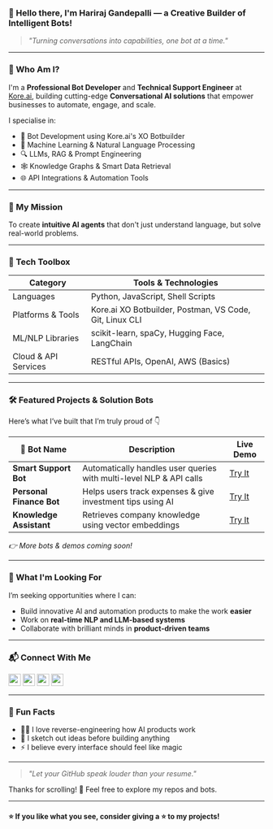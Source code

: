 ### 👋 Hello there, I'm Hariraj Gandepalli — a Creative Builder of Intelligent Bots!

> *"Turning conversations into capabilities, one bot at a time."*

---

### 🧠 Who Am I?

I'm a **Professional Bot Developer** and **Technical Support Engineer** at [Kore.ai](https://www.kore.ai/), building cutting-edge **Conversational AI solutions** that empower businesses to automate, engage, and scale.

I specialise in:

* 🤖 Bot Development using Kore.ai's XO Botbuilder
* 🧬 Machine Learning & Natural Language Processing
* 🔍 LLMs, RAG & Prompt Engineering
* 🕸️ Knowledge Graphs & Smart Data Retrieval
* 🌐 API Integrations & Automation Tools

---

### 🚀 My Mission

To create **intuitive AI agents** that don't just understand language, but solve real-world problems.

---

### 🧰 Tech Toolbox

| **Category**         | **Tools & Technologies**                                |
| -------------------- | ------------------------------------------------------- |
| Languages            | Python, JavaScript, Shell Scripts                       |
| Platforms & Tools    | Kore.ai XO Botbuilder, Postman, VS Code, Git, Linux CLI |
| ML/NLP Libraries     | scikit-learn, spaCy, Hugging Face, LangChain            |
| Cloud & API Services | RESTful APIs, OpenAI, AWS (Basics)                      |

---

### 🛠️ Featured Projects & Solution Bots

Here’s what I’ve built that I’m truly proud of 👇

| 🤖 Bot Name              | Description                                                         | Live Demo   |
| ------------------------ | ------------------------------------------------------------------- | ----------- |
| **Smart Support Bot**    | Automatically handles user queries with multi-level NLP & API calls | [Try It](#) |
| **Personal Finance Bot** | Helps users track expenses & give investment tips using AI          | [Try It](#) |
| **Knowledge Assistant**  | Retrieves company knowledge using vector embeddings                 | [Try It](#) |

*👉 More bots & demos coming soon!*

---

### 🎯 What I'm Looking For

I’m seeking opportunities where I can:

* Build innovative AI and automation products to make the work **easier**
* Work on **real-time NLP and LLM-based systems**
* Collaborate with brilliant minds in **product-driven teams**

---

### 📬 Connect With Me

[<img src="https://img.icons8.com/?size=100&id=xuvGCOXi8Wyg&format=png&color=000000" width="24"/>](https://www.linkedin.com/in/hariraj-gandepalli/) [<img src="https://img.icons8.com/?size=100&id=P7UIlhbpWzZm&format=png&color=000000" width="24"/>](mailto:harirajgandepalli776@gmail.com) [<img src="https://img.icons8.com/?size=100&id=sop9ROXku5bb&format=png&color=000000" width="24"/>](https://huggingface.co/Hariraj-1029) [<img src="https://img.icons8.com/?size=100&id=Omk4fWoSmCHm&format=png&color=000000" width="24"/>](https://www.kaggle.com/hariraj1029)

---

### 🧭 Fun Facts

* 🕵️‍♂️ I love reverse-engineering how AI products work
* 🎨 I sketch out ideas before building anything
* ⚡ I believe every interface should feel like magic

---

> *"Let your GitHub speak louder than your resume."*

Thanks for scrolling! 🙏 Feel free to explore my repos and bots.

---

#### ⭐ If you like what you see, consider giving a ⭐ to my projects!
